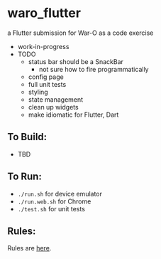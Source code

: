 waro_flutter
=========

a Flutter submission for War-O as a code exercise

* work-in-progress
* TODO
    - status bar should be a SnackBar
        - not sure how to fire programmatically
    - config page
    - full unit tests
    - styling
    - state management
    - clean up widgets
    - make idiomatic for Flutter, Dart 

To Build:
---------

* TBD

To Run:
---------

* `./run.sh` for device emulator
* `./run.web.sh` for Chrome
* `./test.sh` for unit tests

Rules:
---------

Rules are [here](Rules.md).
